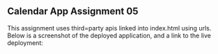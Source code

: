 ## Calendar App Assignment 05
This assignment uses third=party apis linked into index.html using urls. Below is a screenshot of the deployed application, and a link to the live deployment:
![]()
[]()